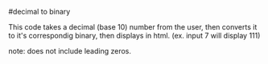 #decimal to binary

This code takes a decimal (base 10) number from the user, then converts it to it's correspondig binary, then displays in html.
(ex. input 7 will display 111)

note: does not include leading zeros.
